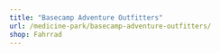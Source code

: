 ```yaml
---
title: "Basecamp Adventure Outfitters"
url: /medicine-park/basecamp-adventure-outfitters/
shop: Fahrrad
---
```

